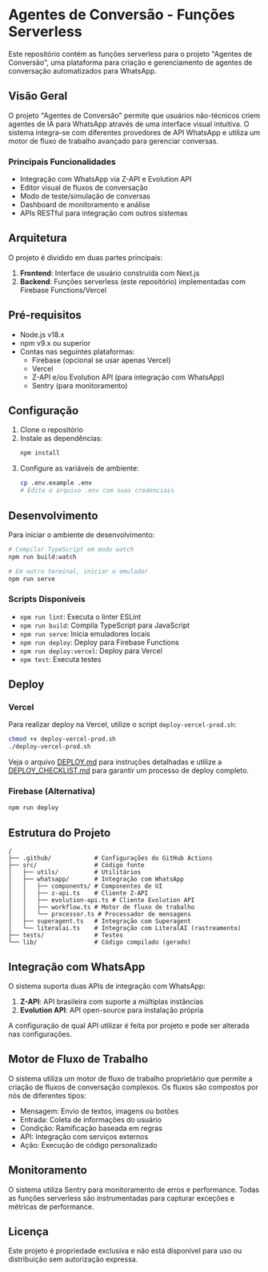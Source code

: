 # Agentes de Conversão - Funções Serverless

Este repositório contém as funções serverless para o projeto "Agentes de Conversão", uma plataforma para criação e gerenciamento de agentes de conversação automatizados para WhatsApp.

## Visão Geral

O projeto "Agentes de Conversão" permite que usuários não-técnicos criem agentes de IA para WhatsApp através de uma interface visual intuitiva. O sistema integra-se com diferentes provedores de API WhatsApp e utiliza um motor de fluxo de trabalho avançado para gerenciar conversas.

### Principais Funcionalidades

- Integração com WhatsApp via Z-API e Evolution API
- Editor visual de fluxos de conversação
- Modo de teste/simulação de conversas
- Dashboard de monitoramento e análise
- APIs RESTful para integração com outros sistemas

## Arquitetura

O projeto é dividido em duas partes principais:

1. **Frontend**: Interface de usuário construída com Next.js
2. **Backend**: Funções serverless (este repositório) implementadas com Firebase Functions/Vercel

## Pré-requisitos

- Node.js v18.x
- npm v9.x ou superior
- Contas nas seguintes plataformas:
  - Firebase (opcional se usar apenas Vercel)
  - Vercel
  - Z-API e/ou Evolution API (para integração com WhatsApp)
  - Sentry (para monitoramento)

## Configuração

1. Clone o repositório
2. Instale as dependências:
   ```bash
   npm install
   ```
3. Configure as variáveis de ambiente:
   ```bash
   cp .env.example .env
   # Edite o arquivo .env com suas credenciais
   ```

## Desenvolvimento

Para iniciar o ambiente de desenvolvimento:

```bash
# Compilar TypeScript em modo watch
npm run build:watch

# Em outro terminal, iniciar o emulador
npm run serve
```

### Scripts Disponíveis

- `npm run lint`: Executa o linter ESLint
- `npm run build`: Compila TypeScript para JavaScript
- `npm run serve`: Inicia emuladores locais
- `npm run deploy`: Deploy para Firebase Functions
- `npm run deploy:vercel`: Deploy para Vercel
- `npm test`: Executa testes

## Deploy

### Vercel

Para realizar deploy na Vercel, utilize o script `deploy-vercel-prod.sh`:

```bash
chmod +x deploy-vercel-prod.sh
./deploy-vercel-prod.sh
```

Veja o arquivo [DEPLOY.md](./DEPLOY.md) para instruções detalhadas e utilize a [DEPLOY_CHECKLIST.md](./DEPLOY_CHECKLIST.md) para garantir um processo de deploy completo.

### Firebase (Alternativa)

```bash
npm run deploy
```

## Estrutura do Projeto

```
/
├── .github/            # Configurações do GitHub Actions
├── src/                # Código fonte
│   ├── utils/          # Utilitários
│   ├── whatsapp/       # Integração com WhatsApp
│   │   ├── components/ # Componentes de UI
│   │   ├── z-api.ts    # Cliente Z-API
│   │   ├── evolution-api.ts # Cliente Evolution API
│   │   ├── workflow.ts # Motor de fluxo de trabalho
│   │   └── processor.ts # Processador de mensagens
│   ├── superagent.ts   # Integração com Superagent
│   └── literalai.ts    # Integração com LiteralAI (rastreamento)
├── tests/              # Testes
└── lib/                # Código compilado (gerado)
```

## Integração com WhatsApp

O sistema suporta duas APIs de integração com WhatsApp:

1. **Z-API**: API brasileira com suporte a múltiplas instâncias
2. **Evolution API**: API open-source para instalação própria

A configuração de qual API utilizar é feita por projeto e pode ser alterada nas configurações.

## Motor de Fluxo de Trabalho

O sistema utiliza um motor de fluxo de trabalho proprietário que permite a criação de fluxos de conversação complexos. Os fluxos são compostos por nós de diferentes tipos:

- Mensagem: Envio de textos, imagens ou botões
- Entrada: Coleta de informações do usuário
- Condição: Ramificação baseada em regras
- API: Integração com serviços externos
- Ação: Execução de código personalizado

## Monitoramento

O sistema utiliza Sentry para monitoramento de erros e performance. Todas as funções serverless são instrumentadas para capturar exceções e métricas de performance.

## Licença

Este projeto é propriedade exclusiva e não está disponível para uso ou distribuição sem autorização expressa.